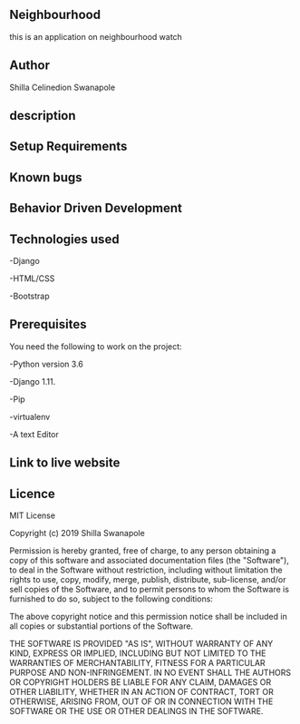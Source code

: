 ## Neighbourhood

this is an application on neighbourhood watch

## Author

Shilla Celinedion Swanapole

## description

## Setup Requirements

## Known bugs

## Behavior Driven Development

## Technologies used

-Django

-HTML/CSS

-Bootstrap

## Prerequisites

You need the following to work on the project:

-Python version 3.6

-Django 1.11.

-Pip

-virtualenv

-A text Editor

## Link to live website

## Licence

MIT License

Copyright (c) 2019 Shilla Swanapole

Permission is hereby granted, free of charge, to any person obtaining a copy of this software and associated documentation files (the "Software"), to deal in the Software without restriction, including without limitation the rights to use, copy, modify, merge, publish, distribute, sub-license, and/or sell copies of the Software, and to permit persons to whom the Software is furnished to do so, subject to the following conditions:

The above copyright notice and this permission notice shall be included in all copies or substantial portions of the Software.

THE SOFTWARE IS PROVIDED "AS IS", WITHOUT WARRANTY OF ANY KIND, EXPRESS OR IMPLIED, INCLUDING BUT NOT LIMITED TO THE WARRANTIES OF MERCHANTABILITY, FITNESS FOR A PARTICULAR PURPOSE AND NON-INFRINGEMENT. IN NO EVENT SHALL THE AUTHORS OR COPYRIGHT HOLDERS BE LIABLE FOR ANY CLAIM, DAMAGES OR OTHER LIABILITY, WHETHER IN AN ACTION OF CONTRACT, TORT OR OTHERWISE, ARISING FROM, OUT OF OR IN CONNECTION WITH THE SOFTWARE OR THE USE OR OTHER DEALINGS IN THE SOFTWARE.

